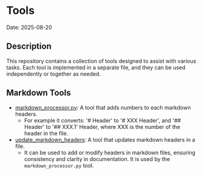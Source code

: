 # Tools

Date: 2025-08-20

## Description

This repository contains a collection of tools designed to assist with various tasks. Each tool is implemented in a separate file, and they can be used independently or together as needed.

## Markdown Tools

- [markdown_processor.py](Markdown/markdown_processor.py): A tool that adds numbers to each markdown headers.
  - For example it converts: '# Header' to '# XXX Header', and '## Header' to '## XXX.1' Header, where XXX is the number of the header in the file.
- [update_markdown_headers](Markdown/update_markdown_headers.py): A tool that updates markdown headers in a file.
  - It can be used to add or modify headers in markdown files, ensuring consistency and clarity in documentation. It is used by the `markdown_processor.py` tool.